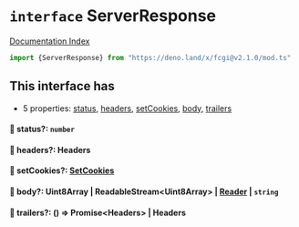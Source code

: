 # `interface` ServerResponse

[Documentation Index](../README.md)

```ts
import {ServerResponse} from "https://deno.land/x/fcgi@v2.1.0/mod.ts"
```

## This interface has

- 5 properties:
[status](#-status-number),
[headers](#-headers-headers),
[setCookies](#-setcookies-setcookies),
[body](#-body-uint8array--readablestreamuint8array--reader--string),
[trailers](#-trailers---promiseheaders--headers)


#### 📄 status?: `number`



#### 📄 headers?: Headers



#### 📄 setCookies?: [SetCookies](../class.SetCookies/README.md)



#### 📄 body?: Uint8Array | ReadableStream\<Uint8Array> | [Reader](../interface.Reader/README.md) | `string`



#### 📄 trailers?: () => Promise\<Headers> | Headers



